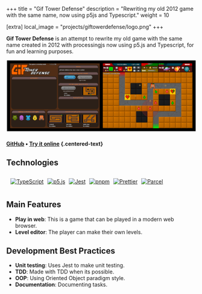 +++
title = "Gif Tower Defense"
description = "Rewriting my old 2012 game with the same name, now using p5js and Typescript."
weight = 10

[extra]
local_image = "projects/giftowerdefense/logo.png"
+++

**Gif Tower Defense** is an attempt to rewrite my old game with the same name created in 2012 with processingjs now using p5.js and Typescript, for fun and learning purposes.

![Gif Tower Defense screenshots](./screenshots.png)

#### [GitHub](https://github.com/darellanodev/gif-tower-defense) • [Try it online](../../tryitonline/giftowerdefense/index.html) {.centered-text}

## Technologies

<div style="display: flex; flex-wrap: wrap; gap: 10px; padding: .8em">
    <a href="https://www.typescriptlang.org">
        <img src="https://img.shields.io/badge/typescript-%23007ACC.svg?style=flat&logo=typescript&logoColor=white" alt="TypeScript">
    </a>
    <a href="https://p5js.org">
        <img src="https://img.shields.io/badge/p5.js-ED225D?style=flat&logo=p5dotjs&logoColor=white" alt="p5.js">
    </a>
    <a href="https://jestjs.io">
        <img src="https://img.shields.io/badge/Jest-C21325?style=flat&logo=jest&logoColor=white" alt="Jest">
    </a>
    <a href="https://pnpm.io">
        <img src="https://img.shields.io/badge/pnpm-%234a4a4a.svg?style=flat&logo=pnpm&logoColor=f69220" alt="pnpm">
    </a>
    <a href="https://prettier.io">
        <img src="https://img.shields.io/badge/Prettier-F7B93E?style=flat&logo=prettier&logoColor=black" alt="Prettier">
    </a>
    <a href="https://parceljs.org/">
        <img src="https://img.shields.io/badge/Parcel-21374B?style=flat&logo=parcel&logoColor=white" alt="Parcel">
    </a>
</div>

## Main Features

- **Play in web**: This is a game that can be played in a modern web browser.
- **Level editor**: The player can make their own levels.

## Development Best Practices

- **Unit testing**: Uses Jest to make unit testing.
- **TDD**: Made with TDD when its possible.
- **OOP**: Using Oriented Object paradigm style.
- **Documentation**: Documenting tasks.
